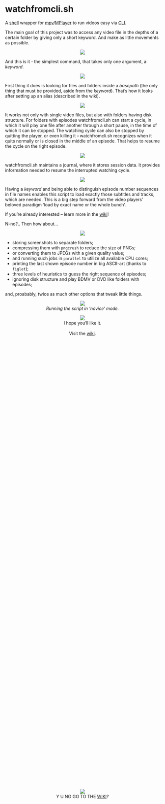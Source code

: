 watchfromcli.sh
========

A [shell](http://www.gnu.org/software/bash/) wrapper for [mpv](http://mpv.io/)/[MPlayer](http://www.mplayerhq.hu/) to run videos easy via [CLI](http://en.wikipedia.org/wiki/Command-line_interface).

The main goal of this project was to access any video file in the depths of a certain folder by giving only a short keyword. And make as little movements as possible.

<p align="center">
<img src="https://raw.githubusercontent.com/wiki/deterenkelt/watchfromcli/img/main_repo_readme/1.png"/>
</p>

And this is it – the simplest command, that takes only one argument, a _keyword_.

<p align="center">
<img src="https://raw.githubusercontent.com/wiki/deterenkelt/watchfromcli/img/main_repo_readme/2.png"/>
</p>

First thing it does is looking for files and folders inside a _basepath_ (the only thing that must be provided, aside from the _keyword_). That’s how it looks after setting up an alias (described in the wiki).

<p align="center">
<img src="https://raw.githubusercontent.com/wiki/deterenkelt/watchfromcli/img/main_repo_readme/3.png"/>
</p>

It works not only with single video files, but also with folders having disk structure. For folders with episodes watchfromcli.sh can start a cycle, in which it will play one file after another through a short pause, in the time of which it can be stopped. The watching cycle can also be stopped by quitting the player, or even killing it – watchfromcli.sh recognizes when it quits normally or is closed in the middle of an episode. That helps to resume the cycle on the right episode.

<p align="center">
<img src="https://raw.githubusercontent.com/wiki/deterenkelt/watchfromcli/img/main_repo_readme/4.png"/>
</p>

watchfromcli.sh maintains a journal, where it stores session data. It provides information needed to resume the interrupted watching cycle.

<p align="center">
<img src="https://raw.githubusercontent.com/wiki/deterenkelt/watchfromcli/img/main_repo_readme/5.png"/>
</p>

Having a _keyword_ and being able to distinguish episode number sequences in file names enables this script to load exactly those subtitles and tracks, which are needed. This is a big step forward from the video players’ beloved paradigm ‘load by exact name or the whole bunch’.

If you’re already interested – learn more in the [wiki](https://github.com/deterenkelt/watchsh/wiki)!

N-no?.. Then how about…

<p align="center">
<img src="https://raw.githubusercontent.com/wiki/deterenkelt/watchfromcli/img/main_repo_readme/should be gif.png"/>
</p>

* storing screenshots to separate folders;
* compressing them with `pngcrush` to reduce the size of PNGs;
* or converting them to JPEGs with a given quality value;
* and running such jobs in `parallel` to utilize all available CPU cores;
* printing the last shown episode number in big ASCII-art (thanks to `figlet`);
* three levels of heuristics to guess the right sequence of episodes;
* ignoring disk structure and play BDMV or DVD like folders with episodes;

and, proabably, twice as much other options that tweak little things.

<p align="center">
<img src="https://raw.githubusercontent.com/wiki/deterenkelt/watchfromcli/img/main_repo_readme/example screen.png"><br/>
<i>Running the script in ‘novice’ mode.</i>
<p>

<p align="center">
<img src="https://raw.githubusercontent.com/wiki/deterenkelt/watchfromcli/img/main_repo_readme/23.jpg"><br/>
I hope you’ll like it.<br/><br/>
Visit the <a href="https://github.com/deterenkelt/watchsh/wiki">wiki</a>.
</p>
 

 

 

 

 

 

 

 

 

 

 

 

 

 

 

 

 

 

 

 

 

 

 

 

 

 

 

 

 

 

 

 

 

 

 

 

 

 

 

 

 

 

 

 

 

 

 



<p align="center">
<img src="https://raw.githubusercontent.com/wiki/deterenkelt/watchfromcli/img/main_repo_readme/y u no go to wiki.png"><br/>
Y U NO GO TO THE <a href="https://github.com/deterenkelt/watchsh/wiki">WIKI</a>?
</p>
